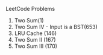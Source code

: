 LeetCode Problems
1. Two Sum(1)
2. Two Sum IV - Input is a BST(653)
3. LRU Cache (146)
4. Two Sum II (167)
5. Two Sum III (170)
